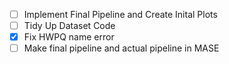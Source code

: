 * [ ] Implement Final Pipeline and Create Inital Plots
* [ ] Tidy Up Dataset Code
* [X] Fix HWPQ name error
* [ ] Make final pipeline and actual pipeline in MASE
